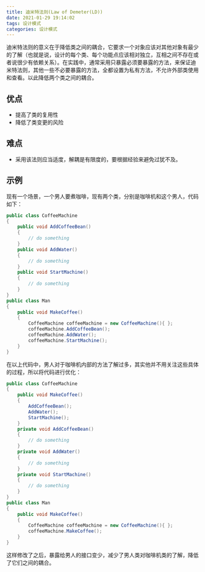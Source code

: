 ```yaml
---
title: 迪米特法则(Law of Demeter(LD))
date: 2021-01-29 19:14:02
tags: 设计模式
categories: 设计模式
---
```


迪米特法则的意义在于降低类之间的耦合，它要求一个对象应该对其他对象有最少的了解（也就是说，设计的每个类、每个功能点应该相对独立，互相之间不存在或者说很少有依赖关系）。在实践中，通常采用只暴露必须要暴露的方法，来保证迪米特法则，其他一些不必要暴露的方法，全都设置为私有方法，不允许外部类使用和查看。以此降低两个类之间的耦合。

## 优点

* 提高了类的复用性
* 降低了类变更的风险

## 难点

* 采用该法则应当适度，解耦是有限度的，要根据经验来避免过犹不及。

## 示例

现有一个场景，一个男人要煮咖啡，现有两个类，分别是咖啡机和这个男人，代码如下：

~~~ c#
public class CoffeeMachine
{
    public void AddCoffeeBean()
    {
        // do something
    }
    public void AddWater()
    {
        // do something
    }
    public void StartMachine()
    {
        // do something
    }
}
public class Man
{
    public void MakeCoffee()
    {
        CoffeeMachine coffeeMachine = new CoffeeMachine(){ };
        coffeeMachine.AddCoffeeBean();
        coffeeMachine.AddWater();
        coffeeMachine.StartMachine();
    }
}
~~~

在以上代码中，男人对于咖啡机内部的方法了解过多，其实他并不用关注这些具体的过程，所以将代码进行优化：

~~~ c#
public class CoffeeMachine
{
    public void MakeCoffee()
    {
        AddCoffeeBean();
        AddWater();
        StartMachine();
    }
    private void AddCoffeeBean()
    {
        // do something
    }
    private void AddWater()
    {
        // do something
    }
    private void StartMachine()
    {
        // do something
    }
}
public class Man
{
    public void MakeCoffee()
    {
        CoffeeMachine coffeeMachine = new CoffeeMachine(){ };
        coffeeMachine.MakeCoffee();
    }
}
~~~

这样修改了之后，暴露给男人的接口变少，减少了男人类对咖啡机类的了解，降低了它们之间的耦合。
